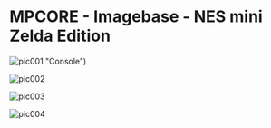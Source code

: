 # MPCORE - Imagebase - NES mini Zelda Edition


![pic001](https://raw.githubusercontent.com/mpcore-hub/mpcore-library/main/Imagebase/NES_Zelda/NESZ_IMG_20190501_094805.jpg) "Console")

![pic002](https://raw.githubusercontent.com/mpcore-hub/mpcore-library/main/Imagebase/NES_Zelda/NESZ_IMG_20190501_094754.jpg "Console")

![pic003](https://raw.githubusercontent.com/mpcore-hub/mpcore-library/main/Imagebase/NES_Zelda/NESZ_IMG_20190501_094704.jpg "Console")

![pic004](https://raw.githubusercontent.com/mpcore-hub/mpcore-library/main/Imagebase/NES_Zelda/NESZ_IMG_20190501_093740.jpg "Console")
